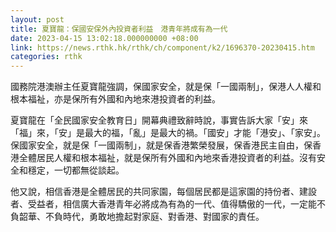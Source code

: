 ```yaml
---
layout: post
title: 夏寶龍：保國安保外內投資者利益　港青年將成有為一代
date: 2023-04-15 13:02:18.000000000 +08:00
link: https://news.rthk.hk/rthk/ch/component/k2/1696370-20230415.htm
categories: rthk
---
```


國務院港澳辦主任夏寶龍強調，保國家安全，就是保「一國兩制」，保港人人權和根本福祉，亦是保所有外國和內地來港投資者的利益。

夏寶龍在「全民國家安全教育日」開幕典禮致辭時說，事實告訴大家「安」來「福」來，「安」是最大的福，「亂」是最大的禍。「國安」才能「港安」、「家安」。保國家安全，就是保「一國兩制」，就是保香港繁榮發展，保香港民主自由，保香港全體居民人權和根本福祉，就是保所有外國和內地來香港投資者的利益。沒有安全和穩定，一切都無從談起。

他又說，相信香港是全體居民的共同家園，每個居民都是這家園的持份者、建設者、受益者，相信廣大香港青年必將成為有為的一代、值得驕傲的一代，一定能不負韶華、不負時代，勇敢地擔起對家庭、對香港、對國家的責任。
